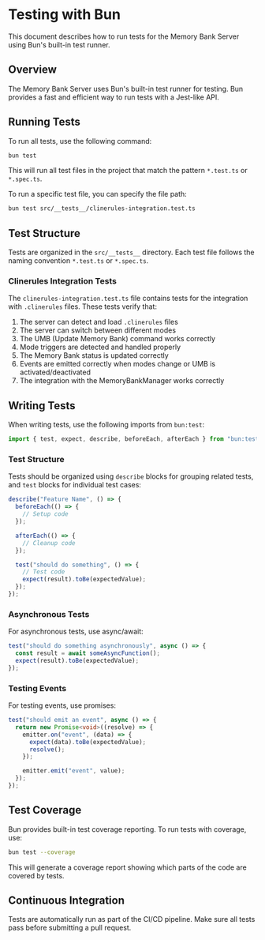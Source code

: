 # Testing with Bun

This document describes how to run tests for the Memory Bank Server using Bun's built-in test runner.

## Overview

The Memory Bank Server uses Bun's built-in test runner for testing. Bun provides a fast and efficient way to run tests with a Jest-like API.

## Running Tests

To run all tests, use the following command:

```bash
bun test
```

This will run all test files in the project that match the pattern `*.test.ts` or `*.spec.ts`.

To run a specific test file, you can specify the file path:

```bash
bun test src/__tests__/clinerules-integration.test.ts
```

## Test Structure

Tests are organized in the `src/__tests__` directory. Each test file follows the naming convention `*.test.ts` or `*.spec.ts`.

### Clinerules Integration Tests

The `clinerules-integration.test.ts` file contains tests for the integration with `.clinerules` files. These tests verify that:

1. The server can detect and load `.clinerules` files
2. The server can switch between different modes
3. The UMB (Update Memory Bank) command works correctly
4. Mode triggers are detected and handled properly
5. The Memory Bank status is updated correctly
6. Events are emitted correctly when modes change or UMB is activated/deactivated
7. The integration with the MemoryBankManager works correctly

## Writing Tests

When writing tests, use the following imports from `bun:test`:

```typescript
import { test, expect, describe, beforeEach, afterEach } from "bun:test";
```

### Test Structure

Tests should be organized using `describe` blocks for grouping related tests, and `test` blocks for individual test cases:

```typescript
describe("Feature Name", () => {
  beforeEach(() => {
    // Setup code
  });

  afterEach(() => {
    // Cleanup code
  });

  test("should do something", () => {
    // Test code
    expect(result).toBe(expectedValue);
  });
});
```

### Asynchronous Tests

For asynchronous tests, use async/await:

```typescript
test("should do something asynchronously", async () => {
  const result = await someAsyncFunction();
  expect(result).toBe(expectedValue);
});
```

### Testing Events

For testing events, use promises:

```typescript
test("should emit an event", async () => {
  return new Promise<void>((resolve) => {
    emitter.on("event", (data) => {
      expect(data).toBe(expectedValue);
      resolve();
    });

    emitter.emit("event", value);
  });
});
```

## Test Coverage

Bun provides built-in test coverage reporting. To run tests with coverage, use:

```bash
bun test --coverage
```

This will generate a coverage report showing which parts of the code are covered by tests.

## Continuous Integration

Tests are automatically run as part of the CI/CD pipeline. Make sure all tests pass before submitting a pull request.
